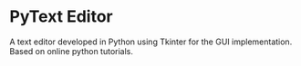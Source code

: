 # PyText Editor #

A text editor developed in Python using Tkinter for the GUI implementation. Based on online python tutorials.
